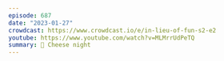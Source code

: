 ```yaml
---
episode: 687
date: "2023-01-27"
crowdcast: https://www.crowdcast.io/e/in-lieu-of-fun-s2-e2
youtube: https://www.youtube.com/watch?v=MLMrrUdPeTQ
summary: 🧀 Cheese night
---
```

